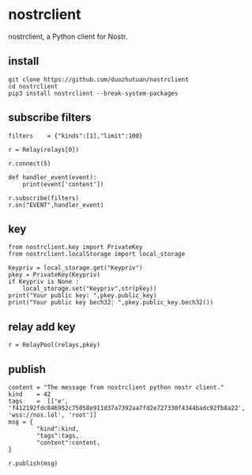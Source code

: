 # nostrclient
nostrclient, a Python client for Nostr.

## install
```
git clone https://github.com/duozhutuan/nostrclient
cd nostrclient
pip3 install nostrclient --break-system-packages
```

## subscribe filters

```
filters    = {"kinds":[1],"limit":100}

r = Relay(relays[0])

r.connect(5)

def handler_event(event):
    print(event['content'])

r.subscribe(filters)
r.on("EVENT",handler_event)

```

## key
```
from nostrclient.key import PrivateKey
from nostrclient.localStorage import local_storage

Keypriv = local_storage.get("Keypriv")
pkey = PrivateKey(Keypriv)
if Keypriv is None :
    local_storage.set("Keypriv",str(pkey))
print("Your public key: ",pkey.public_key)
print("Your public key bech32: ",pkey.public_key.bech32())

```


## relay add key 
```
r = RelayPool(relays,pkey)

```

## publish
```
content = "The message from nostrclient python nostr client."
kind    = 42
tags    =  [['e', 'f412192fdc846952c75058e911d37a7392aa7fd2e727330f4344badc92fb8a22', 'wss://nos.lol', 'root']]
msg = {
        "kind":kind,
        "tags":tags,
        "content":content,
}

r.publish(msg)

```
